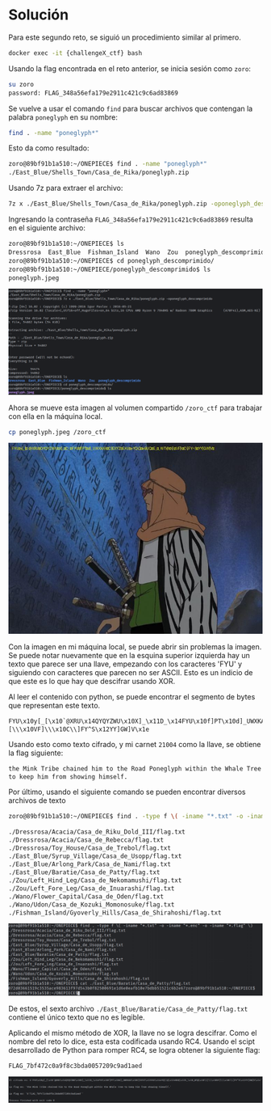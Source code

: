 # Solución

Para este segundo reto, se siguió un procedimiento similar al primero.

```bash
docker exec -it {challengeX_ctf} bash
```

Usando la flag encontrada en el reto anterior, se inicia sesión como `zoro`:

```bash
su zoro
password: FLAG_348a56efa179e2911c421c9c6ad83869
```

Se vuelve a usar el comando `find` para buscar archivos que contengan la palabra `poneglyph` en su nombre:

```bash
find . -name "poneglyph*"
```

Esto da como resultado:

```bash
zoro@89bf91b1a510:~/ONEPIECE$ find . -name "poneglyph*"
./East_Blue/Shells_Town/Casa_de_Rika/poneglyph.zip
```

Usando 7z para extraer el archivo:
```bash
7z x ./East_Blue/Shells_Town/Casa_de_Rika/poneglyph.zip -oponeglyph_descomprimido
```

Ingresando la contraseña `FLAG_348a56efa179e2911c421c9c6ad83869` resulta en el siguiente archivo:

```bash
zoro@89bf91b1a510:~/ONEPIECE$ ls
Dressrosa  East_Blue  Fishman_Island  Wano  Zou  poneglyph_descomprimido
zoro@89bf91b1a510:~/ONEPIECE$ cd poneglyph_descomprimido/
zoro@89bf91b1a510:~/ONEPIECE/poneglyph_descomprimido$ ls
poneglyph.jpeg
```

![Screenshot](https://github.com/markalbrand56/Cifrados-Proyecto-1/blob/main/media/zoro_1.png)

Ahora se mueve esta imagen al volumen compartido `/zoro_ctf` para trabajar con ella en la máquina local.

```bash
cp poneglyph.jpeg /zoro_ctf
```

![poneglyph.jpeg](https://github.com/markalbrand56/Cifrados-Proyecto-1/blob/main/challenges_volumes/zoro_ctf/poneglyph.jpeg)

Con la imagen en mi máquina local, se puede abrir sin problemas la imagen. Se puede notar nuevamente que en la esquina superior
izquierda hay un texto que parece ser una llave, empezando con los caracteres 'FYU' y siguiendo con caracteres que parecen 
no ser ASCII. Esto es un indicio de que este es lo que hay que descifrar usando XOR. 

Al leer el contenido con python, se puede encontrar el segmento de bytes que representan este texto.

```text
FYU\x10y[_[\x10`@XRU\x14QYQYZWU\x10X]_\x11D_\x14FYU\x10f]PT\x10d]_UWXKAX\x10C[EXYZ\x12EXU\x14eYQ\\Q\x12eBUQ\x12E_\x10_WT@\x10\\[\\\x10VF]\\\x10C\\]FY^S\x12YY]GW]V\x1e
```

Usando esto como texto cifrado, y mi carnet `21004` como la llave, se obtiene la flag siguiente:

```text
the Mink Tribe chained him to the Road Poneglyph within the Whale Tree to keep him from showing himself.
```

Por último, usando el siguiente comando se pueden encontrar diversos archivos de texto

```bash
zoro@89bf91b1a510:~/ONEPIECE$ find . -type f \( -iname "*.txt" -o -iname "*.enc" -o -iname "*.flag" \)
```

```text
./Dressrosa/Acacia/Casa_de_Riku_Dold_III/flag.txt
./Dressrosa/Acacia/Casa_de_Rebecca/flag.txt
./Dressrosa/Toy_House/Casa_de_Trebol/flag.txt
./East_Blue/Syrup_Village/Casa_de_Usopp/flag.txt
./East_Blue/Arlong_Park/Casa_de_Nami/flag.txt
./East_Blue/Baratie/Casa_de_Patty/flag.txt
./Zou/Left_Hind_Leg/Casa_de_Nekomamushi/flag.txt
./Zou/Left_Fore_Leg/Casa_de_Inuarashi/flag.txt
./Wano/Flower_Capital/Casa_de_Oden/flag.txt
./Wano/Udon/Casa_de_Kozuki_Momonosuke/flag.txt
./Fishman_Island/Gyoverly_Hills/Casa_de_Shirahoshi/flag.txt
```

![Screenshot](https://github.com/markalbrand56/Cifrados-Proyecto-1/blob/main/media/zoro_2.png)

De estos, el sexto archivo `./East_Blue/Baratie/Casa_de_Patty/flag.txt` contiene el único texto que no es legible.

Aplicando el mismo método de XOR, la llave no se logra descifrar. Como el nombre del reto lo dice, esta esta codificada
usando RC4. Usando el scipt desarrollado de Python para romper RC4, se logra obtener la siguiente flag:

```text
FLAG_7bf472c0a9f8c3bda0057209c9ad1aed
```

![Screenshot](https://github.com/markalbrand56/Cifrados-Proyecto-1/blob/main/media/zoro_3.png)